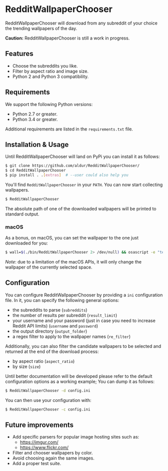 # RedditWallpaperChooser

RedditWallpaperChooser will download from any subreddit of your choice the trending wallpapers of the day.

__Caution:__ RedditWallpaperChooser is still a work in progress.

## Features

* Choose the subreddits you like.
* Filter by aspect ratio and image size.
* Python 2 and Python 3 compatibility.

## Requirements

We support the following Python versions:

* Python 2.7 or greater.
* Python 3.4 or greater.

Additional requirements are listed in the `requirements.txt` file.

## Installation & Usage

Until RedditWallpaperChooser will land on PyPi you can install it as follows:

```bash
$ git clone https://github.com/aldur/RedditWallpaperChooser/
$ cd RedditWallpaperChooser
$ pip install . .[extras]  # --user could also help you
```

You'll find `RedditWallpaperChooser` in your `PATH`. You can now start collecting wallpapers.

```bash
$ RedditWallpaperChooser
```

The absolute path of one of the downloaded wallpapers will be printed to standard output.

### macOS

As a bonus, on macOS, you can set the wallpaper to the one just downloaded for you:
```bash
$ wall=$(./bin/RedditWallpaperChooser 2> /dev/null) && osascript -e "tell application \"Finder\" to set desktop picture to POSIX file \"$wall\""
```

_Note_: due to a limitation of the macOS APIs, it will only change the wallpaper of the currently selected space.

## Configuration

You can configure RedditWallpaperChooser by providing a `ini` configuration file.
In it, you can specify the following general options:

- the subreddits to parse (`subreddits`)
- the number of results per subreddit (`result_limit`)
- your username and your password (just in case you need to increase Reddit API limits) (`username` and `password`)
- the output directory (`output_folder`)
- a regex filter to apply to the wallpaper names (`re_filter`)

Additionally, you can also filter the candidate wallpapers to be selected and returned at the end of the download process:

- by aspect ratio (`aspect_ratio`)
- by size (`size`)

Until better documentation will be developed please refer to the default configuration options as a working example;
You can dump it as follows:

```bash
$ RedditWallpaperChooser -d config.ini
```

You can then use your configuration with:

```bash
$ RedditWallpaperChooser -c config.ini
```

## Future improvements

- Add specific parsers for popular image hosting sites such as:
    * https://imgur.com/
    * https://www.flickr.com/
- Filter and chooser wallpapers by color.
- Avoid choosing again the same images.
- Add a proper test suite.
